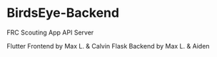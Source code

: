 # BirdsEye-Backend
FRC Scouting App API Server

Flutter Frontend by Max L. & Calvin
Flask Backend by Max L. & Aiden